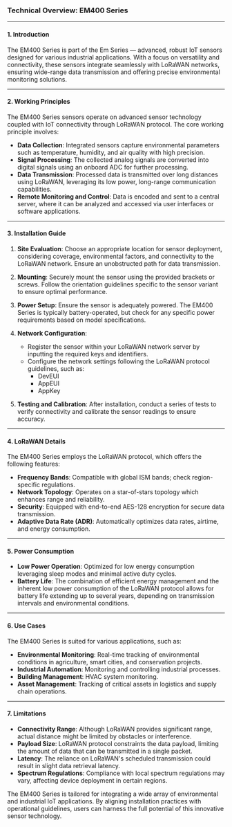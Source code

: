 ### Technical Overview: EM400 Series

---

#### 1. Introduction

The EM400 Series is part of the Em Series — advanced, robust IoT sensors designed for various industrial applications. With a focus on versatility and connectivity, these sensors integrate seamlessly with LoRaWAN networks, ensuring wide-range data transmission and offering precise environmental monitoring solutions.

---

#### 2. Working Principles

The EM400 Series sensors operate on advanced sensor technology coupled with IoT connectivity through LoRaWAN protocol. The core working principle involves:

- **Data Collection**: Integrated sensors capture environmental parameters such as temperature, humidity, and air quality with high precision.
- **Signal Processing**: The collected analog signals are converted into digital signals using an onboard ADC for further processing.
- **Data Transmission**: Processed data is transmitted over long distances using LoRaWAN, leveraging its low power, long-range communication capabilities.
- **Remote Monitoring and Control**: Data is encoded and sent to a central server, where it can be analyzed and accessed via user interfaces or software applications.

---

#### 3. Installation Guide

1. **Site Evaluation**: Choose an appropriate location for sensor deployment, considering coverage, environmental factors, and connectivity to the LoRaWAN network. Ensure an unobstructed path for data transmission.
   
2. **Mounting**: Securely mount the sensor using the provided brackets or screws. Follow the orientation guidelines specific to the sensor variant to ensure optimal performance.

3. **Power Setup**: Ensure the sensor is adequately powered. The EM400 Series is typically battery-operated, but check for any specific power requirements based on model specifications.

4. **Network Configuration**:
   - Register the sensor within your LoRaWAN network server by inputting the required keys and identifiers.
   - Configure the network settings following the LoRaWAN protocol guidelines, such as:
     - DevEUI
     - AppEUI
     - AppKey

5. **Testing and Calibration**: After installation, conduct a series of tests to verify connectivity and calibrate the sensor readings to ensure accuracy.

---

#### 4. LoRaWAN Details

The EM400 Series employs the LoRaWAN protocol, which offers the following features:

- **Frequency Bands**: Compatible with global ISM bands; check region-specific regulations.
- **Network Topology**: Operates on a star-of-stars topology which enhances range and reliability.
- **Security**: Equipped with end-to-end AES-128 encryption for secure data transmission.
- **Adaptive Data Rate (ADR)**: Automatically optimizes data rates, airtime, and energy consumption.

---

#### 5. Power Consumption

- **Low Power Operation**: Optimized for low energy consumption leveraging sleep modes and minimal active duty cycles.
- **Battery Life**: The combination of efficient energy management and the inherent low power consumption of the LoRaWAN protocol allows for battery life extending up to several years, depending on transmission intervals and environmental conditions.

---

#### 6. Use Cases

The EM400 Series is suited for various applications, such as:

- **Environmental Monitoring**: Real-time tracking of environmental conditions in agriculture, smart cities, and conservation projects.
- **Industrial Automation**: Monitoring and controlling industrial processes.
- **Building Management**: HVAC system monitoring.
- **Asset Management**: Tracking of critical assets in logistics and supply chain operations.

---

#### 7. Limitations

- **Connectivity Range**: Although LoRaWAN provides significant range, actual distance might be limited by obstacles or interference.
- **Payload Size**: LoRaWAN protocol constraints the data payload, limiting the amount of data that can be transmitted in a single packet.
- **Latency**: The reliance on LoRaWAN's scheduled transmission could result in slight data retrieval latency.
- **Spectrum Regulations**: Compliance with local spectrum regulations may vary, affecting device deployment in certain regions.

The EM400 Series is tailored for integrating a wide array of environmental and industrial IoT applications. By aligning installation practices with operational guidelines, users can harness the full potential of this innovative sensor technology.